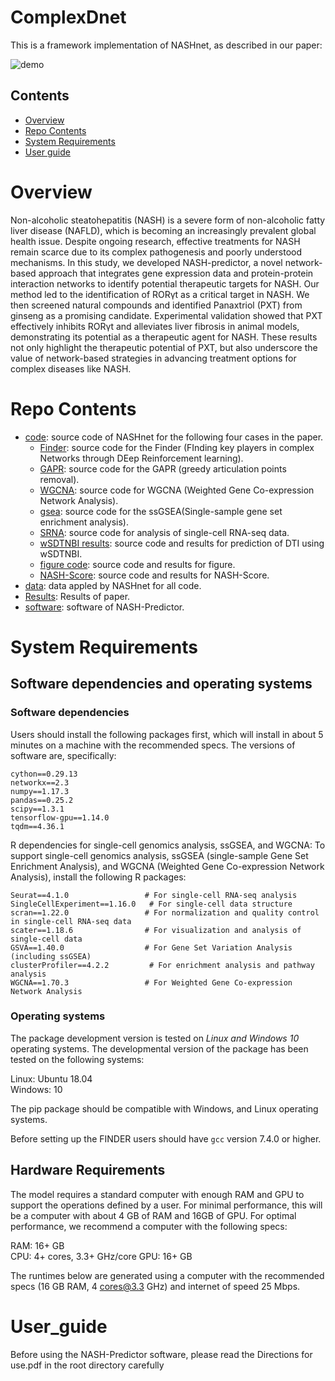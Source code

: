 # ComplexDnet

This is a framework implementation of NASHnet, as described in our paper:

![demo](https://github.com/sirpan/NASHnet/blob/main/Fig%20.1new.png)

## Contents

- [Overview](#overview)
- [Repo Contents](#repo-contents)
- [System Requirements](#system-requirements)
- [User guide](#User_guide)
# Overview

Non-alcoholic steatohepatitis (NASH) is a severe form of non-alcoholic fatty liver disease (NAFLD), which is becoming an increasingly prevalent global health issue. Despite ongoing research, effective treatments for NASH remain scarce due to its complex pathogenesis and poorly understood mechanisms. In this study, we developed NASH-predictor, a novel network-based approach that integrates gene expression data and protein-protein interaction networks to identify potential therapeutic targets for NASH. Our method led to the identification of RORγt as a critical target in NASH. We then screened natural compounds and identified Panaxtriol (PXT) from ginseng as a promising candidate. Experimental validation showed that PXT effectively inhibits RORγt and alleviates liver fibrosis in animal models, demonstrating its potential as a therapeutic agent for NASH. These results not only highlight the therapeutic potential of PXT, but also underscore the value of network-based strategies in advancing treatment options for complex diseases like NASH.

# Repo Contents

- [code](./code): source code of NASHnet for the following four cases in the paper.
     - [Finder](./code/Finder): source code for the Finder (FInding key players in complex Networks through DEep Reinforcement learning).
     - [GAPR](./code/GAPR): source code for the GAPR (greedy articulation points removal).
     - [WGCNA](./code/WGCNA): source code for WGCNA (Weighted Gene Co-expression Network Analysis).
     - [gsea](./code/gsea): source code for the ssGSEA(Single-sample gene set enrichment analysis).
     - [SRNA](./code/SRNA): source code for analysis of single-cell RNA-seq data.
     - [wSDTNBI results](./code/wSDTNBI%20results): source code and results for prediction of DTI using wSDTNBI.
     - [figure code](./code/figure%20code): source code and results for figure.
     - [NASH-Score](./code/NASH-Score): source code and results for NASH-Score.
- [data](./data): data appled by NASHnet for all code.
- [Results](./Results): Results of paper.
- [software](./software): software of NASH-Predictor.

# System Requirements

## Software dependencies and operating systems

### Software dependencies

Users should install the following packages first, which will install in about 5 minutes on a machine with the recommended specs. The versions of software are, specifically:
```
cython==0.29.13 
networkx==2.3 
numpy==1.17.3 
pandas==0.25.2 
scipy==1.3.1 
tensorflow-gpu==1.14.0 
tqdm==4.36.1
```
R dependencies for single-cell genomics analysis, ssGSEA, and WGCNA:
To support single-cell genomics analysis, ssGSEA (single-sample Gene Set Enrichment Analysis), and WGCNA (Weighted Gene Co-expression Network Analysis), install the following R packages:
```
Seurat==4.1.0                 # For single-cell RNA-seq analysis
SingleCellExperiment==1.16.0   # For single-cell data structure
scran==1.22.0                 # For normalization and quality control in single-cell RNA-seq data
scater==1.18.6                # For visualization and analysis of single-cell data
GSVA==1.40.0                  # For Gene Set Variation Analysis (including ssGSEA)
clusterProfiler==4.2.2         # For enrichment analysis and pathway analysis
WGCNA==1.70.3                 # For Weighted Gene Co-expression Network Analysis

```
### Operating systems
The package development version is tested on *Linux and Windows 10* operating systems. The developmental version of the package has been tested on the following systems:

Linux: Ubuntu 18.04  
Windows: 10

The pip package should be compatible with Windows, and Linux operating systems.

Before setting up the FINDER users should have `gcc` version 7.4.0 or higher.

## Hardware Requirements
The model requires a standard computer with enough RAM and GPU to support the operations defined by a user. For minimal performance, this will be a computer with about 4 GB of RAM and 16GB of GPU. For optimal performance, we recommend a computer with the following specs:

RAM: 16+ GB  
CPU: 4+ cores, 3.3+ GHz/core
GPU: 16+ GB

The runtimes below are generated using a computer with the recommended specs (16 GB RAM, 4 cores@3.3 GHz) and internet of speed 25 Mbps.

# User_guide
Before using the NASH-Predictor software, please read the Directions for use.pdf in the root directory carefully




